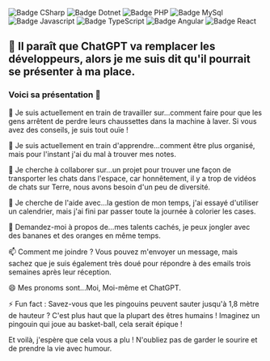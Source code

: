 ![Badge CSharp](https://img.shields.io/badge/C%23-239120?style=for-the-badge&logo=c-sharp&logoColor=white)
![Badge Dotnet](https://img.shields.io/badge/.NET-5C2D91?style=for-the-badge&logo=.net&logoColor=white)
![Badge PHP](https://img.shields.io/badge/PHP-777BB4?style=for-the-badge&logo=php&logoColor=white)
![Badge MySql](https://img.shields.io/badge/MySQL-00000F?style=for-the-badge&logo=mysql&logoColor=white)
![Badge Javascript](https://img.shields.io/badge/JavaScript-F7DF1E?style=for-the-badge&logo=javascript&logoColor=black)
![Badge TypeScript](https://img.shields.io/badge/TypeScript-007ACC?style=for-the-badge&logo=typescript&logoColor=white)
![Badge Angular](https://img.shields.io/badge/Angular-DD0031?style=for-the-badge&logo=angular&logoColor=white)
![Badge React](https://img.shields.io/badge/React-20232A?style=for-the-badge&logo=react&logoColor=61DAFB)


## 🤖 Il paraît que ChatGPT va remplacer les développeurs, alors je me suis dit qu'il pourrait se présenter à ma place.

### Voici sa présentation 🤣

🔭 Je suis actuellement en train de travailler sur...comment faire pour que les gens arrêtent de perdre leurs chaussettes dans la machine à laver. Si vous avez des conseils, je suis tout ouïe !

🌱 Je suis actuellement en train d'apprendre...comment être plus organisé, mais pour l'instant j'ai du mal à trouver mes notes.

👯 Je cherche à collaborer sur...un projet pour trouver une façon de transporter les chats dans l'espace, car honnêtement, il y a trop de vidéos de chats sur Terre, nous avons besoin d'un peu de diversité.

🤔 Je cherche de l'aide avec...la gestion de mon temps, j'ai essayé d'utiliser un calendrier, mais j'ai fini par passer toute la journée à colorier les cases.

💬 Demandez-moi à propos de...mes talents cachés, je peux jongler avec des bananes et des oranges en même temps.

📫 Comment me joindre ? Vous pouvez m'envoyer un message, mais sachez que je suis également très doué pour répondre à des emails trois semaines après leur réception.

😄 Mes pronoms sont...Moi, Moi-même et ChatGPT.

⚡ Fun fact : Savez-vous que les pingouins peuvent sauter jusqu'à 1,8 mètre de hauteur ? C'est plus haut que la plupart des êtres humains ! Imaginez un pingouin qui joue au basket-ball, cela serait épique !

Et voilà, j'espère que cela vous a plu ! N'oubliez pas de garder le sourire et de prendre la vie avec humour.



